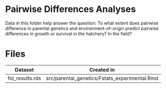 # Pairwise Differences Analyses
Data in this folder help answer the question: To what extent does pairwise difference in parental genetics and environment-of-origin predict pairwise differences in growth or survival in the hatchery? In the field?

# Files

| Dataset    | Created in |
| -------- | ------- |
| fst_results.rds  |  src/parental_genetics/Fstats_experimental.Rmd  |
